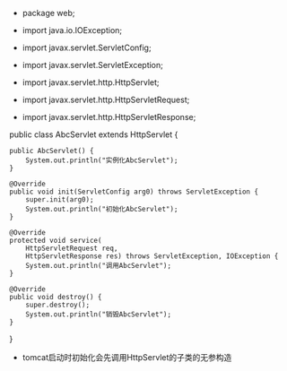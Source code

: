 - package web;

- import java.io.IOException;

- import javax.servlet.ServletConfig;
- import javax.servlet.ServletException;
- import javax.servlet.http.HttpServlet;
- import javax.servlet.http.HttpServletRequest;
- import javax.servlet.http.HttpServletResponse;

public class AbcServlet extends HttpServlet {

	public AbcServlet() {
		System.out.println("实例化AbcServlet");
	}

	@Override
	public void init(ServletConfig arg0) throws ServletException {
		super.init(arg0);
		System.out.println("初始化AbcServlet");
	}

	@Override
	protected void service(
		HttpServletRequest req, 
		HttpServletResponse res) throws ServletException, IOException {
		System.out.println("调用AbcServlet");
	}

	@Override
	public void destroy() {
		super.destroy();
		System.out.println("销毁AbcServlet");
	}	
}

- <div class="bg-blue">tomcat启动时初始化会先调用HttpServlet的子类的无参构造